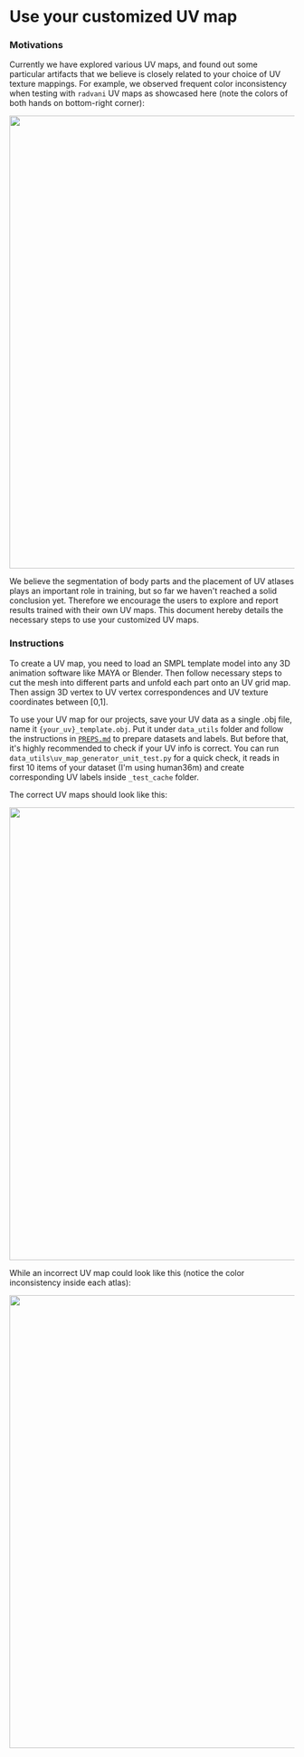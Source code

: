 # Use your customized UV map

### Motivations
Currently we have explored various UV maps, and found out some particular artifacts that we believe is closely related to your choice of UV texture mappings. For example, we observed frequent color inconsistency when testing with `radvani` UV maps as showcased here (note the colors of both hands on bottom-right corner):

<div align="center">
  <img src="https://user-images.githubusercontent.com/33449901/56272849-2a71c600-612e-11e9-928f-e03c365f4e9c.png" width="800px" />
</div>

We believe the segmentation of body parts and the placement of UV atlases plays an important role in training, but so far we haven't reached a solid conclusion yet. Therefore we encourage the users to explore and report results trained with their own UV maps. This document hereby details the necessary steps to use your customized UV maps.

### Instructions

To create a UV map, you need to load an SMPL template model into any 3D animation software like MAYA or Blender. Then follow necessary steps to cut the mesh into different parts and unfold each part onto an UV grid map. Then assign 3D vertex to UV vertex correspondences and UV texture coordinates between [0,1]. 

To use your UV map for our projects, save your UV data as a single .obj file, name it `{your_uv}_template.obj`. Put it under `data_utils` folder and follow the instructions in [`PREPS.md`](PREPS.md) to prepare datasets and labels.
But before that, it's highly recommended to check if your UV info is correct. You can run `data_utils\uv_map_generator_unit_test.py` for a quick check, it reads in first 10 items of your dataset (I'm using human36m) and create corresponding UV labels inside `_test_cache` folder. 

The correct UV maps should look like this:

<div align="center">
  <img src="https://user-images.githubusercontent.com/33449901/56273845-2d6db600-6130-11e9-817b-0774f71cc4ec.png" width="800px" />
</div>

While an incorrect UV map could look like this (notice the color inconsistency inside each atlas):

<div align="center">
  <img src="https://user-images.githubusercontent.com/33449901/56273865-36f71e00-6130-11e9-913d-32a036ebff1d.png" width="800px" />
</div>
